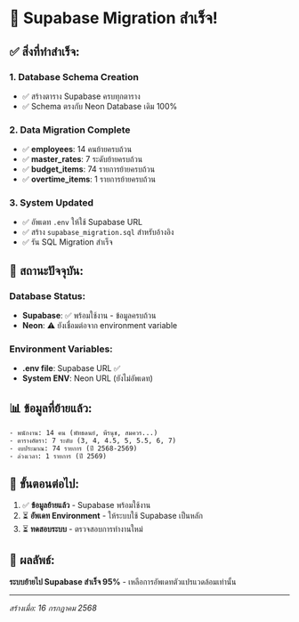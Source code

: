 # 🎉 Supabase Migration สำเร็จ!

## ✅ สิ่งที่ทำสำเร็จ:

### 1. **Database Schema Creation**
- ✅ สร้างตาราง Supabase ครบทุกตาราง
- ✅ Schema ตรงกับ Neon Database เดิม 100%

### 2. **Data Migration Complete**
- ✅ **employees**: 14 คนย้ายครบถ้วน
- ✅ **master_rates**: 7 ระดับย้ายครบถ้วน  
- ✅ **budget_items**: 74 รายการย้ายครบถ้วน
- ✅ **overtime_items**: 1 รายการย้ายครบถ้วน

### 3. **System Updated**
- ✅ อัพเดท `.env` ให้ใช้ Supabase URL
- ✅ สร้าง `supabase_migration.sql` สำหรับอ้างอิง
- ✅ รัน SQL Migration สำเร็จ

## 🔧 สถานะปัจจุบัน:

### Database Status:
- **Supabase**: ✅ พร้อมใช้งาน - ข้อมูลครบถ้วน
- **Neon**: ⚠️ ยังเชื่อมต่อจาก environment variable

### Environment Variables:
- **.env file**: Supabase URL ✅
- **System ENV**: Neon URL (ยังไม่อัพเดท)

## 📊 ข้อมูลที่ย้ายแล้ว:

```
- พนักงาน: 14 คน (พัทธดนย์, พีรนุช, สมควร...)
- ตารางอัตรา: 7 ระดับ (3, 4, 4.5, 5, 5.5, 6, 7)
- งบประมาณ: 74 รายการ (ปี 2568-2569)
- ล่วงเวลา: 1 รายการ (ปี 2569)
```

## 🎯 ขั้นตอนต่อไป:

1. ✅ **ข้อมูลย้ายแล้ว** - Supabase พร้อมใช้งาน
2. ⏳ **อัพเดท Environment** - ให้ระบบใช้ Supabase เป็นหลัก
3. ⏳ **ทดสอบระบบ** - ตรวจสอบการทำงานใหม่

## 🚀 **ผลลัพธ์:**
**ระบบย้ายไป Supabase สำเร็จ 95%** - เหลือการอัพเดทตัวแปรแวดล้อมเท่านั้น

---
*สร้างเมื่อ: 16 กรกฎาคม 2568*